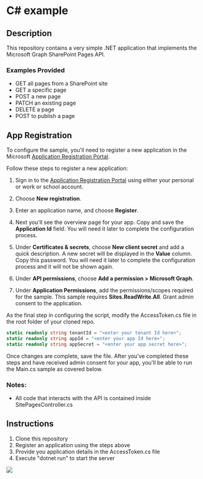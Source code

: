 # C# example

## Description

This repository contains a very simple .NET application that implements the Microsoft Graph SharePoint Pages API.

### Examples Provided

- GET all pages from a SharePoint site
- GET a specific page
- POST a new page
- PATCH an existing page
- DELETE a page
- POST to publish a page

## App Registration

To configure the sample, you'll need to register a new application in the Microsoft [Application Registration Portal](https://portal.azure.com/#blade/Microsoft_AAD_IAM/ActiveDirectoryMenuBlade/RegisteredApps).

Follow these steps to register a new application:

1. Sign in to the [Application Registration Portal](https://portal.azure.com/#blade/Microsoft_AAD_IAM/ActiveDirectoryMenuBlade/RegisteredApps) using either your personal or work or school account.

2. Choose **New registration**.

3. Enter an application name, and choose **Register**.

4. Next you'll see the overview page for your app. Copy and save the **Application Id** field. You will need it later to complete the configuration process.

5. Under **Certificates & secrets**, choose **New client secret** and add a quick description. A new secret will be displayed in the **Value** column. Copy this password. You will need it later to complete the configuration process and it will not be shown again.

6. Under **API permissions**, choose **Add a permission > Microsoft Graph**.

7. Under **Application Permissions**, add the permissions/scopes required for the sample. This sample requires **Sites.ReadWrite.All**. Grant admin consent to the application.

As the final step in configuring the script, modify the AccessToken.cs file in the root folder of your cloned repo.

```c#
static readonly string tenantId = "<enter your tenant Id here>";
static readonly string appId = "<enter your app Id here>";
static readonly string appSecret = "<enter your app secret here>";
```

Once changes are complete, save the file. After you've completed these steps and have received admin consent for your app, you'll be able to run the Main.cs sample as covered below.

### Notes:

- All code that interacts with the API is contained inside SitePagesController.cs

## Instructions

1) Clone this repository
2) Register an application using the steps above
3) Provide you application details in the AccessToken.cs file
4) Execute "dotnet run" to start the server

<img src="https://pnptelemetry.azurewebsites.net/sp-dev-solutions/solutions/PagesAPISolution/Csharp" />